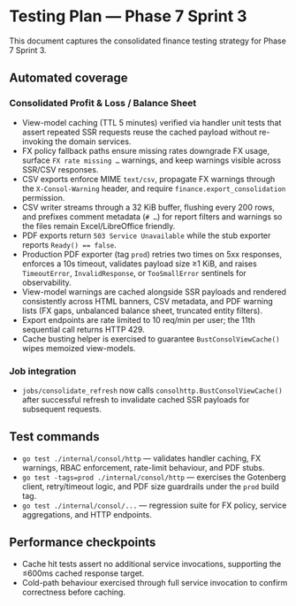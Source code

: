 # Testing Plan — Phase 7 Sprint 3

This document captures the consolidated finance testing strategy for Phase 7 Sprint 3.

## Automated coverage

### Consolidated Profit & Loss / Balance Sheet

- View-model caching (TTL 5 minutes) verified via handler unit tests that assert repeated SSR requests reuse the cached payload without re-invoking the domain services.
- FX policy fallback paths ensure missing rates downgrade FX usage, surface `FX rate missing …` warnings, and keep warnings visible across SSR/CSV responses.
- CSV exports enforce MIME `text/csv`, propagate FX warnings through the `X-Consol-Warning` header, and require `finance.export_consolidation` permission.
- CSV writer streams through a 32 KiB buffer, flushing every 200 rows, and prefixes comment metadata (`# …`) for report filters and warnings so the files remain Excel/LibreOffice friendly.
- PDF exports return `503 Service Unavailable` while the stub exporter reports `Ready() == false`.
- Production PDF exporter (tag `prod`) retries two times on 5xx responses, enforces a 10s timeout, validates payload size ≥1 KiB, and raises `TimeoutError`, `InvalidResponse`, or `TooSmallError` sentinels for observability.
- View-model warnings are cached alongside SSR payloads and rendered consistently across HTML banners, CSV metadata, and PDF warning lists (FX gaps, unbalanced balance sheet, truncated entity filters).
- Export endpoints are rate limited to 10 req/min per user; the 11th sequential call returns HTTP 429.
- Cache busting helper is exercised to guarantee `BustConsolViewCache()` wipes memoized view-models.

### Job integration

- `jobs/consolidate_refresh` now calls `consolhttp.BustConsolViewCache()` after successful refresh to invalidate cached SSR payloads for subsequent requests.

## Test commands

- `go test ./internal/consol/http` — validates handler caching, FX warnings, RBAC enforcement, rate-limit behaviour, and PDF stubs.
- `go test -tags=prod ./internal/consol/http` — exercises the Gotenberg client, retry/timeout logic, and PDF size guardrails under the `prod` build tag.
- `go test ./internal/consol/...` — regression suite for FX policy, service aggregations, and HTTP endpoints.

## Performance checkpoints

- Cache hit tests assert no additional service invocations, supporting the ≤600ms cached response target.
- Cold-path behaviour exercised through full service invocation to confirm correctness before caching.
